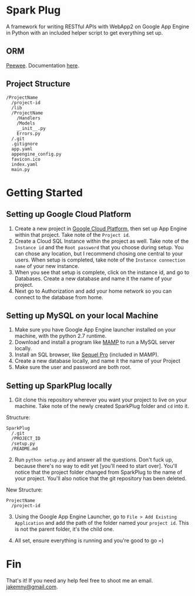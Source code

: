# Spark Plug

A framework for writing RESTful APIs with WebApp2 on Google App Engine in Python with an included helper script to get everything set up. 

## ORM

[Peewee](http://fill.in). Documentation [here](http://fill.in).

## Project Structure
```
/ProjectName
  /project-id 
  /lib
  /ProjectName
    /Handlers
    /Models
    __init__.py
    Errors.py
  /.git
  .gitignore
  app.yaml
  appengine_config.py
  favicon.ico
  index.yaml
  main.py
```

# Getting Started

## Setting up Google Cloud Platform

1. Create a new project in [Google Cloud Platform](http://fill.in), then set up App Engine within that project. Take note of the `Project id`. 
2. Create a Cloud SQL Instance within the project as well. Take note of the `Instance id` and the `Root password` that you choose during setup. You can chose any location, but I recommend chosing one central to your users. When setup is completed, take note of the `Instance connection name` of your new instance. 
3. When you see that setup is complete, click on the instance id, and go to Databases. Create a new database and name it the name of your project.
4. Next go to Authorization and add your home network so you can connect to the database from home. 

##  Setting up MySQL on your local Machine

1. Make sure you have Google App Engine launcher installed on your machine, with the python 2.7 runtime. 
2. Download and install a program like [MAMP](http://fill.in) to run a MySQL server locally.
3. Install an SQL browser, like [Sequel Pro](http://fill.in) (included in MAMP).
4. Create a new database locally, and name it the name of your Project
5. Make sure the user and password are both root. 

## Setting up SparkPlug locally 

1. Git clone this repository wherever you want your project to live on your machine. Take note of the newly created SparkPlug folder and `cd` into it. 

Structure:
```
SparkPlug
  /.git
  /PROJECT_ID
  /setup.py
  /README.md
```

2. Run `python setup.py` and answer all the questions. Don't fuck up, because there's no way to edit yet [you'll need to start over]. You'll notice that the project folder changed from SparkPlug to the name of your project. You'll also notice that the git repository has been deleted.

New Structure:
```
ProjectName
  /project-id
```

3. Using the Google App Engine Launcher, go to `File > Add Existing Application` and add the path of the folder named your `project id`. This is not the parent folder, it's the child one. 

4. All set, ensure everything is running and you're good to go =) 

# Fin

That's it! If you need any help feel free to shoot me an email. jakemny@gmail.com. 